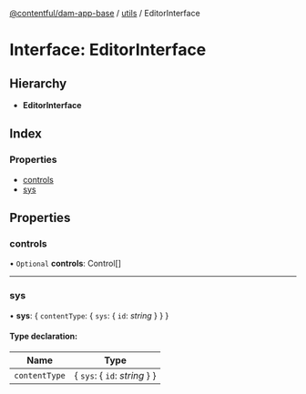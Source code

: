 [@contentful/dam-app-base](../README.md) / [utils](../modules/utils.md) / EditorInterface

# Interface: EditorInterface

## Hierarchy

* **EditorInterface**

## Index

### Properties

* [controls](utils.editorinterface.md#controls)
* [sys](utils.editorinterface.md#sys)

## Properties

### controls

• `Optional` **controls**: Control[]

___

### sys

• **sys**: { `contentType`: { `sys`: { `id`: *string*  }  }  }

#### Type declaration:

Name | Type |
------ | ------ |
`contentType` | { `sys`: { `id`: *string*  }  } |
